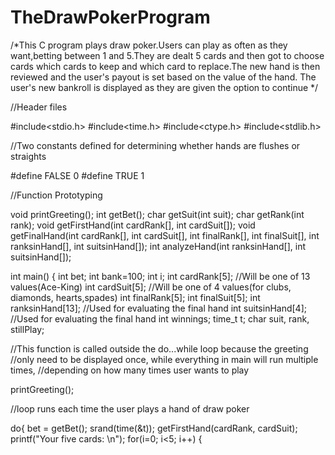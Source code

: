 # TheDrawPokerProgram
/*This C program plays draw poker.Users can play as often as they want,betting between 1 and 5.They are dealt 5 cards and then got to choose
cards which cards to keep and which card to replace.The new hand is then reviewed and the user's payout is set based on the value of the hand.
The user's new bankroll is displayed as they are given the option to continue */

//Header files

#include<stdio.h>
#include<time.h>
#include<ctype.h>
#include<stdlib.h>

//Two constants defined for determining whether hands are flushes or straights

#define FALSE 0
#define TRUE 1

//Function Prototyping

void printGreeting();
int getBet();
char getSuit(int suit);
char getRank(int rank);
void getFirstHand(int cardRank[], int cardSuit[]);
void getFinalHand(int cardRank[], int cardSuit[], int finalRank[], int finalSuit[], int ranksinHand[], int suitsinHand[]);
int analyzeHand(int ranksinHand[], int suitsinHand[]);

int main()
{
  int bet;
  int bank=100;
  int i;
  int cardRank[5];   //Will be one of 13 values(Ace-King)
  int cardSuit[5];   //Will be one of 4 values(for clubs, diamonds, hearts,spades)
  int finalRank[5];
  int finalSuit[5];
  int ranksinHand[13];  //Used for evaluating the final hand
  int suitsinHand[4];   //Used for evaluating the final hand
  int winnings;
  time_t t;
  char suit, rank, stillPlay;
  
  //This function is called outside the do...while loop because the greeting
  //only need to be displayed once, while everything in main will run multiple times,
  //depending on how many times user wants to play
  
  printGreeting();
  
  
  //loop runs each time the user plays a hand of draw poker
  
  do{
      bet = getBet();
      srand(time(&t));
      getFirstHand(cardRank, cardSuit);
      printf("Your five cards:  \n");
      for(i=0; i<5; i++)
      {  
          
  
  
  
  
  
  
  
  
  
  
  
  
  
  
  
  
  
  
  
